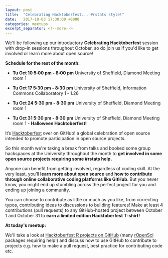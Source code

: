 ```yaml
---
layout: post
title:  "Celebrating Hacktoberfest... #rstats style!"
date:   2017-10-03 17:30:00 +0000
categories: meetups
excerpt_separator: <!--more-->
---
```


We'll be following up our introductory **Celebrating Hacktoberfest** session with drop-in sessions throughout October, so do join us if you'd like to get involved or learn more about open source!

**Schedule for the rest of the month:**

- **Tu Oct 10 5:00 pm - 8:00 pm** University of Sheffield, Diamond Meeting room 1

- **Tu Oct 17 5:30 pm - 8:30 pm** University of Sheffield, Information Commons Collaboratory 1 ‐ 1.26

- **Tu Oct 24 5:30 pm - 8:30 pm** University of Sheffield, Diamond Meeting room 1

- **Tu Oct 31 5:30 pm - 8:30 pm** University of Sheffield, Diamond Meeting room 1 - **Halloween Hacktoberfest!**

<!--more-->


It’s [Hacktoberfest](https://hacktoberfest.digitalocean.com/) over on GitHub! a global celebration of open source intended to promote participation in open source projects.

So this month we're taking a break from talks and booked some group hackspaces at the University throughout the month to **get involved in some open source projects requiring some #rstats help.**

Anyone can benefit from getting involved, regardless of coding skill. At the very least, you’ll **learn more about open source** and **how to contribute through online collaborative coding platforms like GitHub**. But you never know, you might end up stumbling across the perfect project for you and ending up joining a community.

You can choose to contribute as little or much as you like, from correcting typos, contributing ideas to discussions to building features! Make at least 4 contributions (pull requests) to any GitHub-hosted project between October 1 and October 31 to **earn a limited edition Hacktoberfest T-shirt!**


**At today's meetup:**

We'll take a look at [Hacktoberfest R projects on GitHub](https://github.com/search?utf8=%E2%9C%93&q=label%3Ahacktoberfest+state%3Aopen+type%3Aissue+language%3AR&type=) (many [rOpenSci](https://ropensci.org/) packages requiring help!) and discuss how to use GitHub to contribute to projects e.g. how to make a pull request, best practice for contributing code etc.
